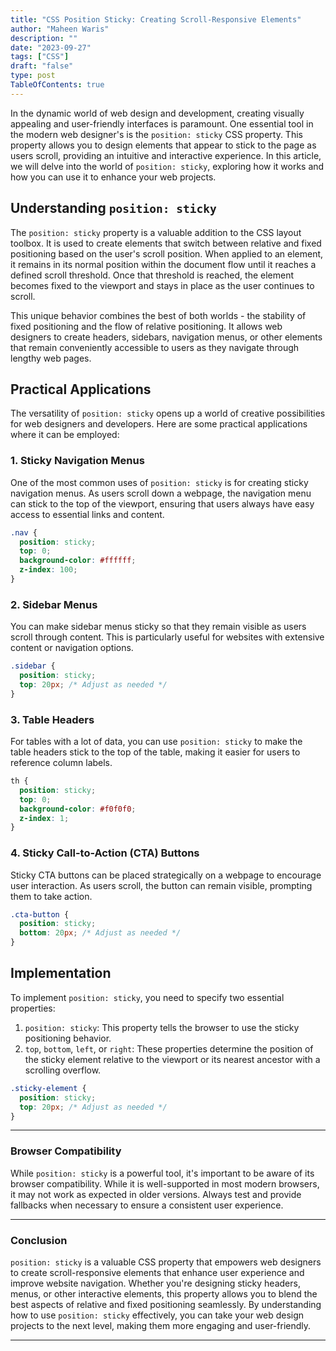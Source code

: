 ```yaml
---
title: "CSS Position Sticky: Creating Scroll-Responsive Elements"
author: "Maheen Waris"
description: ""
date: "2023-09-27"
tags: ["CSS"]
draft: "false"
type: post
TableOfContents: true
---
```


In the dynamic world of web design and development, creating visually appealing and user-friendly interfaces is paramount. One essential tool in the modern web designer's is the `position: sticky` CSS property. This property allows you to design elements that appear to stick to the page as users scroll, providing an intuitive and interactive experience. In this article, we will delve into the world of `position: sticky`, exploring how it works and how you can use it to enhance your web projects.

## Understanding `position: sticky`

The `position: sticky` property is a valuable addition to the CSS layout toolbox. It is used to create elements that switch between relative and fixed positioning based on the user's scroll position. When applied to an element, it remains in its normal position within the document flow until it reaches a defined scroll threshold. Once that threshold is reached, the element becomes fixed to the viewport and stays in place as the user continues to scroll.

This unique behavior combines the best of both worlds - the stability of fixed positioning and the flow of relative positioning. It allows web designers to create headers, sidebars, navigation menus, or other elements that remain conveniently accessible to users as they navigate through lengthy web pages.

## Practical Applications

The versatility of `position: sticky` opens up a world of creative possibilities for web designers and developers. Here are some practical applications where it can be employed:

### 1. Sticky Navigation Menus

One of the most common uses of `position: sticky` is for creating sticky navigation menus. As users scroll down a webpage, the navigation menu can stick to the top of the viewport, ensuring that users always have easy access to essential links and content.

```css
.nav {
  position: sticky;
  top: 0;
  background-color: #ffffff;
  z-index: 100;
}
```

### 2. Sidebar Menus

You can make sidebar menus sticky so that they remain visible as users scroll through content. This is particularly useful for websites with extensive content or navigation options.

```css
.sidebar {
  position: sticky;
  top: 20px; /* Adjust as needed */
}
```

### 3. Table Headers

For tables with a lot of data, you can use `position: sticky` to make the table headers stick to the top of the table, making it easier for users to reference column labels.

```css
th {
  position: sticky;
  top: 0;
  background-color: #f0f0f0;
  z-index: 1;
}
```

### 4. Sticky Call-to-Action (CTA) Buttons

Sticky CTA buttons can be placed strategically on a webpage to encourage user interaction. As users scroll, the button can remain visible, prompting them to take action.

```css
.cta-button {
  position: sticky;
  bottom: 20px; /* Adjust as needed */
}
```

## Implementation

To implement `position: sticky`, you need to specify two essential properties:

1. `position: sticky`: This property tells the browser to use the sticky positioning behavior.
2. `top`, `bottom`, `left`, or `right`: These properties determine the position of the sticky element relative to the viewport or its nearest ancestor with a scrolling overflow.

```css
.sticky-element {
  position: sticky;
  top: 20px; /* Adjust as needed */
}
```

<hr>

### Browser Compatibility

While `position: sticky` is a powerful tool, it's important to be aware of its browser compatibility. While it is well-supported in most modern browsers, it may not work as expected in older versions. Always test and provide fallbacks when necessary to ensure a consistent user experience.

<hr>

### Conclusion

`position: sticky` is a valuable CSS property that empowers web designers to create scroll-responsive elements that enhance user experience and improve website navigation. Whether you're designing sticky headers, menus, or other interactive elements, this property allows you to blend the best aspects of relative and fixed positioning seamlessly. By understanding how to use `position: sticky` effectively, you can take your web design projects to the next level, making them more engaging and user-friendly.

<script src="https://utteranc.es/client.js"
        repo="maheenwaris/Website"
        issue-term="pathname"
        theme="github-dark"
        crossorigin="anonymous"
        async>
</script>

---

